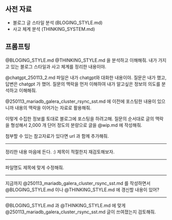 
## 사전 자료

- 블로그 글 스타일 분석 (BLOGING_STYLE.md)
- 사고 체계 분석 (THINKING_SYSTEM.md)

## 프롬프팅

 @BLOGING_STYLE.md  @THINKING_STYLE.md 을 분석하고 이해해줘. 내가 가지고 있는 블로그 스타일과 사고 체계를 정리한 내용이야.

  @chatgpt_250113_2.md  파일은 내가 chatgpt와 대화한 내용이야. 질문은 내가 했고, 답변은 chatgpt 가 했어. 질문의 맥락을 먼저 이해하여 내가 알고싶은 정보의 의도를 분석하고 이해해줘. 

 @250113_mariadb_galera_cluster_rsync_sst.md 에 이전에 포스팅한 내용이 있으니까 내용의 맥락을 이어가는 자료로 활용해줘.

이렇게 수집한 정보를 토대로 블로그에 포스팅을 하려고해. 질문의 순서대로 글의 맥락을 형성해서 2,000 개 단어 정도의 분량으로 글을 @wip.md 에 작성해줘. 

첨부할 수 있는 참고자료가 있다면 url 과 함께 추가해줘.

---

정리한 내용 마음에 든다. :) 제목이 적절한지 재검토해보자.

---

파일명도 제목에 맞게 수정해줘.

---

지금까지 @250113_mariadb_galera_cluster_rsync_sst.md 를 작성하면서 @BLOGING_STYLE.md 이나 @THINKING_STYLE.md 에 갱신할 내용이 있어?

---

@BLOGING_STYLE.md 과 @THINKING_STYLE.md 에 맞게 @250113_mariadb_galera_cluster_rsync_sst.md  글이 쓰여졌는지 검토해줘.